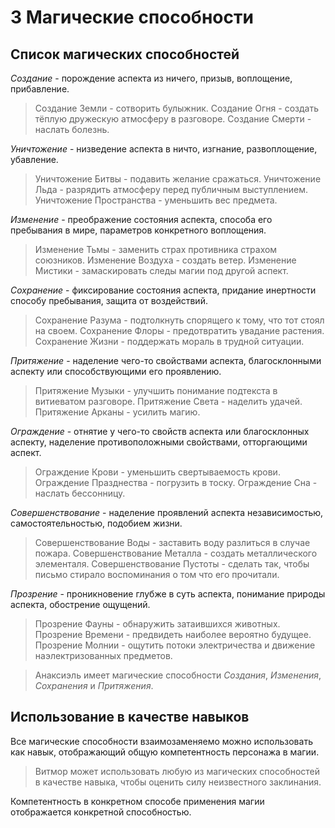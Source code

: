 # 3 Магические способности

## Список магических способностей

_Создание_ - порождение аспекта из ничего, призыв, воплощение, прибавление.

>Создание Земли - сотворить булыжник.
>Создание Огня - создать тёплую дружескую атмосферу в разговоре.
>Создание Смерти - наслать болезнь.

_Уничтожение_ - низведение аспекта в ничто, изгнание, развоплощение, убавление.

>Уничтожение Битвы - подавить желание сражаться.
>Уничтожение Льда - разрядить атмосферу перед публичным выступлением.
>Уничтожение Пространства - уменьшить вес предмета.

_Изменение_ - преображение состояния аспекта, способа его пребывания в мире, параметров конкретного воплощения.

>Изменение Тьмы - заменить страх противника страхом союзников.
>Изменение Воздуха - создать ветер.
>Изменение Мистики - замаскировать следы магии под другой аспект.

_Сохранение_ - фиксирование состояния аспекта, придание инертности способу пребывания, защита от воздействий.

>Сохранение Разума - подтолкнуть спорящего к тому, что тот стоял на своем.
>Сохранение Флоры - предотвратить увадание растения.
>Сохранение Жизни - поддержать мораль в трудной ситуации.

_Притяжение_ - наделение чего-то свойствами аспекта, благосклонными аспекту или способствующими его проявлению.

>Притяжение Музыки - улучшить понимание подтекста в витиеватом разговоре.
>Притяжение Света - наделить удачей.
>Притяжение Арканы - усилить магию.

_Ограждение_ - отнятие у чего-то свойств аспекта или благосклонных аспекту,
наделение противоположными свойствами, отторгающими аспект.

>Ограждение Крови - уменьшить свертываемость крови.
>Ограждение Празднества - погрузить в тоску.
>Ограждение Сна - наслать бессонницу.

_Совершенствование_ - наделение проявлений аспекта независимостью, самостоятельностью, подобием жизни.

>Совершенствование Воды - заставить воду разлиться в случае пожара.
>Совершенствование Металла - создать металлического элементаля.
>Совершенствование Пустоты - сделать так, чтобы письмо стирало воспоминания о том что его прочитали.

_Прозрение_ - проникновение глубже в суть аспекта, понимание природы аспекта, обострение ощущений.

>Прозрение Фауны - обнаружить затаившихся животных.
>Прозрение Времени - предвидеть наиболее вероятно будущее.
>Прозрение Молнии - ощутить потоки электричества и движение наэлектризованных предметов.

>Анаксиэль имеет магические способности _Создания_, _Изменения_, _Сохранения_ и _Притяжения_.

## Использование в качестве навыков

Все магические способности взаимозаменяемо можно использовать как навык,
отображающий общую компетентность персонажа в магии.

>Витмор может использовать любую из магических способностей в качестве навыка, чтобы оценить силу неизвестного заклинания.

Компетентность в конкретном способе применения магии отображается конкретной способностью.